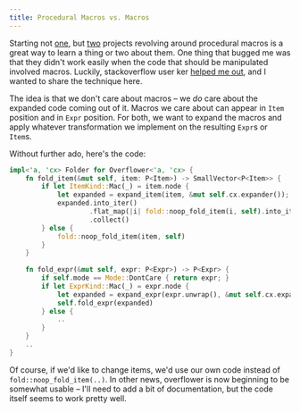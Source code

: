 ```yaml
---
title: Procedural Macros vs. Macros
---
```


Starting not [one](https://github.com/llogiq/flamer), but 
[two](https://github.com/llogiq/overflower) projects revolving around
procedural macros is a great way to learn a thing or two about them. One thing
that bugged me was that they didn't work easily when the code that should be
manipulated involved macros. Luckily, stackoverflow user ker 
[helped me out](http://stackoverflow.com/a/37673678/2765603), and I wanted to
share the technique here.

The idea is that we don't care about macros – we *do* care about the expanded
code coming out of it. Macros we care about can appear in `Item` position and
in `Expr` position. For both, we want to expand the macros and apply whatever
transformation we implement on the resulting `Expr`s or `Item`s.

Without further ado, here's the code:

```Rust
impl<'a, 'cx> Folder for Overflower<'a, 'cx> {
    fn fold_item(&mut self, item: P<Item>) -> SmallVector<P<Item>> {
        if let ItemKind::Mac(_) = item.node {
            let expanded = expand_item(item, &mut self.cx.expander());
            expanded.into_iter()
                    .flat_map(|i| fold::noop_fold_item(i, self).into_iter())
                    .collect()
        } else {
            fold::noop_fold_item(item, self)
        }
    }
    
    fn fold_expr(&mut self, expr: P<Expr>) -> P<Expr> {
        if self.mode == Mode::DontCare { return expr; }
        if let ExprKind::Mac(_) = expr.node {
            let expanded = expand_expr(expr.unwrap(), &mut self.cx.expander());
            self.fold_expr(expanded)
        } else {
            ..
        }
    }
    ..
}
```

Of course, if we'd like to change items, we'd use our own code instead of
`fold::noop_fold_item(..)`. In other news, overflower is now beginning to be
somewhat usable – I'll need to add a bit of documentation, but the code itself
seems to work pretty well.
